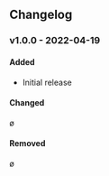 ## Changelog

### v1.0.0 - 2022-04-19

#### Added

- Initial release

#### Changed

ø

#### Removed

ø

